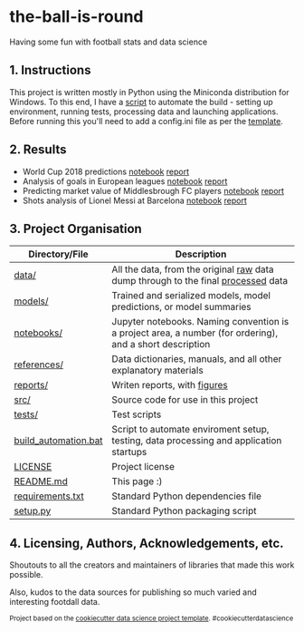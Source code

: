 the-ball-is-round
==============================

Having some fun with football stats and data science



## 1. Instructions

This project is written mostly in Python using the Miniconda distribution for Windows. To this end, I have a [script](build_automation.bat) to automate the build - setting up environment, running tests, processing data and launching applications. Before running this you'll need to add a config.ini file as per the [template](references/config.md).



## 2. Results

* World Cup 2018 predictions [notebook](notebooks/intl_01_world_cup_2018.ipynb) [report](reports/intl_01_world_cup_2018.md)
* Analysis of goals in European leagues [notebook](notebooks/club_01_goals_around_europe.ipynb) [report](reports/club_01_goals_around_europe.md)
* Predicting market value of Middlesbrough FC players [notebook](notebooks/boro_01_current_market_value.ipynb) [report](reports/boro_01_market_value.md)
* Shots analysis of Lionel Messi at Barcelona [notebook](notebooks/messi_01_finding_leo.ipynb) [report](reports/messi_01_finding_leo.md)
<!-- * [TBC] Which Boro players are most like Messi [notebook] [report]
* [TBC] World Cup 2022 predictions [notebook] [report]
* [TBC] Can Messi do it on a cold midweek night in Stoke [notebook] [report]
* [TBC] Boro player retention [notebook] [report] -->



## 3. Project Organisation

|Directory/File|Description|
|-----|-----|
|[data/](data/)|All the data, from the original [raw](data/raw/) data dump through to the final [processed](data/processed/) data|
|[models/](models/)|Trained and serialized models, model predictions, or model summaries|
|[notebooks/](notebooks/)|Jupyter notebooks. Naming convention is a project area, a number (for ordering), and a short description|
|[references/](references/)|Data dictionaries, manuals, and all other explanatory materials|
|[reports/](reports/)|Writen reports, with [figures](reports/figures)|
|[src/](src/)|Source code for use in this project|
|[tests/](tests/)|Test scripts|
|[build_automation.bat](build_automation.bat)|Script to automate enviroment setup, testing, data processing and application startups|
|[LICENSE](LICENSE)|Project license|
|[README.md](README.md)|This page :)|
|[requirements.txt](requirements.txt)|Standard Python dependencies file|
|[setup.py](setup.py)|Standard Python packaging script|



## 4. Licensing, Authors, Acknowledgements, etc.

Shoutouts to all the creators and maintainers of libraries that made this work possible.

Also, kudos to the data sources for publishing so much varied and interesting footdall data.

<p><small>Project based on the <a target="_blank" href="https://drivendata.github.io/cookiecutter-data-science/">cookiecutter data science project template</a>. #cookiecutterdatascience</small></p>
